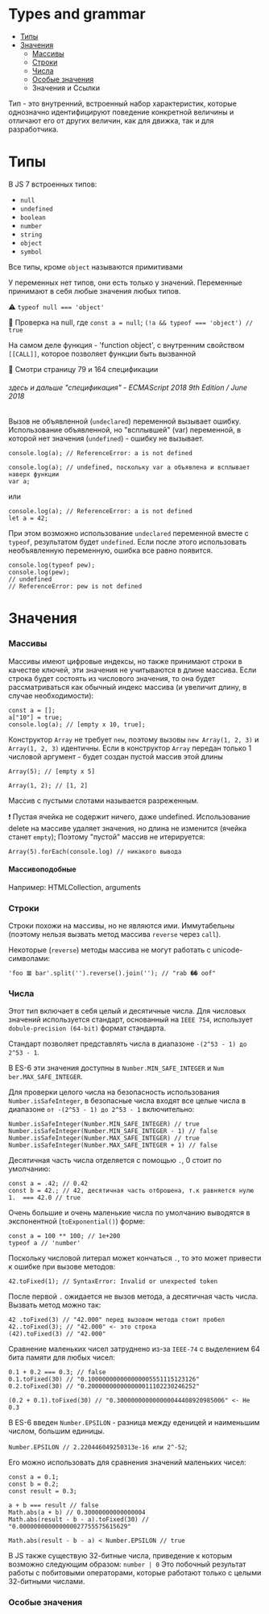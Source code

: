# Types and grammar


* [Типы](#Типы)
* [Значения](#Значения)
  * [Массивы](#Массивы)
  * [Строки](#Строки)
  * [Числа](#Строки)
  * [Особые значения](#Особые-значения)
  * Значения и Ссылки

Тип - это внутренний, встроенный набор характеристик, которые однозначно идентифицируют поведение конкретной величины
и отличают его от других величин, как для движка, так и для разработчика.

Типы
======
В JS 7 встроенных типов:
* `null`
* `undefined`
* `boolean`
* `number`
* `string`
* `object`
* `symbol`

Все типы, кроме `object` называются примитивами

У переменных нет типов, они есть только у значений. Переменные принимают в себя любые значения любых типов.

:warning: `typeof null === 'object'`

:memo: Проверка на null, где `const a = null`;
`(!a && typeof === 'object') // true`

На самом деле функция - 'function object', с внутренним свойством `[[CALL]]`, которое позволяет функции быть вызванной

:memo: Смотри страницу 79 и 164 спецификации
###### здесь и дальше "спецификация" - ECMAScript 2018 9th Edition / June 2018

Вызов не объявленной (`undeclared`) переменной вызывает ошибку. Использование объявленной, но "всплывшей" (var) переменной, в которой нет значения (`undefined`) - ошибку не вызывает.
```
console.log(a); // ReferenceError: a is not defined
```
```
console.log(a); // undefined, поскольку var a объявлена и всплывает наверх функции
var a;
```
или
```
console.log(a); // ReferenceError: a is not defined
let a = 42;
```

При этом возможно использование `undeclared` переменной вместе с `typeof`, результатом будет `undefined`. Если после этого использовать необъявленную переменную, ошибка все равно появится.
```
console.log(typeof pew);
console.log(pew);
// undefined
// ReferenceError: pew is not defined
```


Значения
======

### Массивы
Массивы имеют цифровые индексы, но также принимают строки в качестве ключей, эти значения не учитываются в длине массива. Если строка будет состоять из числового значения, то она будет рассматриваться как обычный индекс массива (и увеличит длину, в случае необходимости):
```
const a = [];
a["10"] = true;
console.log(a); // [empty x 10, true];
```
Конструктор `Array` не требует `new`, поэтому вызовы `new Array(1, 2, 3)` и `Array(1, 2, 3)` идентичны.
Если в конструктор `Array` передан только 1 числовой аргумент - будет создан пустой массив этой длины
```
Array(5); // [empty x 5]
```
```
Array(1, 2); // [1, 2]
```
Массив с пустыми слотами называется разреженным.

:exclamation: Пустая ячейка не содержит ничего, даже undefined. Использование delete на массиве удаляет значения, но длина не изменится (ячейка станет `empty`);
Поэтому "пустой" массив не итерируется:
```
Array(5).forEach(console.log) // никакого вывода
```
#### Массивоподобные
Например: HTMLCollection, arguments

### Строки
Строки похожи на массивы, но не являются ими. Иммутабельны (поэтому нельзя вызвать метод массива `reverse` через `call`).

Некоторые (`reverse`) методы массива не могут работать с unicode-символами:
```
'foo 𝌆 bar'.split('').reverse().join(''); // "rab �� oof"
```

### Числа
Этот тип включает в себя целый и десятичные числа.
Для числовых значений используется стандарт, основанный на `IEEE 754`, использует `dobule-precision (64-bit)` формат стандарта.

Стандарт позволяет представлять числа в диапазоне `-(2^53 - 1) до 2^53 - 1`.

В ES-6 эти значения доступны в `Number.MIN_SAFE_INTEGER` и `Num ber.MAX_SAFE_INTEGER`.

Для проверки целого числа на безопасность использования `Number.isSafeInteger`, в безопасные числа входят все целые числа в диапазоне `от -(2^53 - 1) до 2^53 - 1` включительно:
```
Number.isSafeInteger(Number.MIN_SAFE_INTEGER) // true
Number.isSafeInteger(Number.MIN_SAFE_INTEGER - 1) // false
Number.isSafeInteger(Number.MAX_SAFE_INTEGER) // true
Number.isSafeInteger(Number.MAX_SAFE_INTEGER + 1) // false
```

Десятичная часть числа отделяется с помощью `.`, 0 стоит по умолчанию:
```
const a = .42; // 0.42
const b = 42.; // 42, десятичная часть отброшена, т.к равняется нулю
1.  === 42.0 // true
```

Очень большие и очень маленькие числа по умолчанию выводятся в экспонентной (`toExponential()`) форме:
```
const a = 100 ** 100; // 1e+200
typeof a // 'number'
```

Поскольку числовой литерал может кончаться `.`, то это может привести к ошибке при вызове методов:
```
42.toFixed(1); // SyntaxError: Invalid or unexpected token
```
После первой `.` ожидается не вызов метода, а десятичная часть числа. Вызвать метод можно так:
```
42 .toFixed(3) // "42.000" перед вызовом метода стоит пробел
42..toFixed(3); // "42.000" <- это строка
(42).toFixed(3) // "42.000"
```

Сравнение маленьких чисел затруднено из-за `IEEE-74` с выделением 64 бита памяти для любых чисел:
```
0.1 + 0.2 === 0.3; // false
0.1.toFixed(30) // "0.100000000000000005551115123126"
0.2.toFixed(30) // "0.200000000000000011102230246252"

(0.2 + 0.1).toFixed(30) // "0.300000000000000044408920985006" <- Не 0.3
```

В ES-6 введен `Number.EPSILON` - разница между еденицей и наименьшим числом, большим единицы.

`Number.EPSILON // 2.220446049250313e-16 или 2^-52`;

Его можно использовать для сравнения значений маленьких чисел:
```
const a = 0.1;
const b = 0.2;
const result = 0.3;

a + b === result // false
Math.abs(a + b) // 0.30000000000000004
Math.abs(result - b - a).toFixed(30) // "0.000000000000000027755575615629"

Math.abs(result - b - a) < Number.EPSILON // true
```

В JS также существую 32-битные числа, приведение к которым возможно следующим образом:
`number | 0`
Это побочный результат работы с побитовыми операторами, которые работают только с целыми 32-битными числами.

### Особые значения